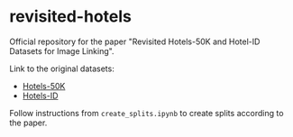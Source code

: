 # revisited-hotels
Official repository for the paper "Revisited Hotels-50K and Hotel-ID Datasets for Image Linking". 

Link to the original datasets:

 - [Hotels-50K](https://github.com/GWUvision/Hotels-50K)
 - [Hotels-ID](https://www.kaggle.com/c/hotel-id-2021-fgvc8)


Follow instructions from `create_splits.ipynb` to create splits according to the paper.
